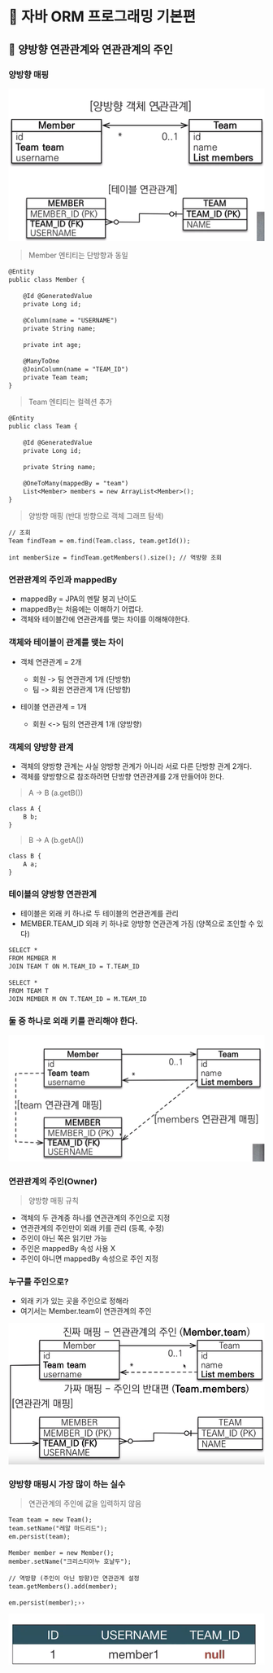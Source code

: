 # :book: 자바 ORM 프로그래밍 기본편 

## :pushpin: 양방향 연관관계와 연관관계의 주인 


### 양방향 매핑

![양방향매핑](./image/양방향매핑.png)


> Member 엔티티는 단방향과 동일 

````
@Entity
public class Member {

    @Id @GeneratedValue
    private Long id;
    
    @Column(name = "USERNAME")
    private String name;
    
    private int age;
    
    @ManyToOne
    @JoinColumn(name = "TEAM_ID")
    private Team team;
}

````

> Team 엔티티는 컬렉션 추가

```
@Entity
public class Team {
    
    @Id @GeneratedValue
    private Long id;
    
    private String name;
    
    @OneToMany(mappedBy = "team")
    List<Member> members = new ArrayList<Member>();
}
```

> 양방향 매핑  (반대 방향으로 객체 그래프 탐색)

````
// 조회
Team findTeam = em.find(Team.class, team.getId());

int memberSize = findTeam.getMembers().size(); // 역방향 조회 
````


### 연관관계의 주인과 mappedBy

- mappedBy = JPA의 멘탈 붕괴 난이도
- mappedBy는 처음에는 이해하기 어렵다.
- 객체와 테이블간에 연관관계를 맺는 차이를 이해해야한다.


### 객체와 테이블이 관계를 맺는 차이

- 객체 연관관계 = 2개
    - 회원 -> 팀 연관관계 1개 (단방향)
    - 팀 -> 회원 연관관계 1개 (단방향)
    
- 테이블 연관관계 = 1개
    - 회원 <-> 팀의 연관관계 1개 (양방향)
    

### 객체의 양방향 관계

- 객체의 양방향 관계는 사실 양방향 관계가 아니라 서로 다른 단방향 관계 2개다.
- 객체를 양방향으로 참조하려면 단방향 연관관계를 2개 만들어야 한다.

> A -> B (a.getB())

````
class A {
    B b;
}
````

> B -> A (b.getA())

```
class B {
    A a;
}
```

### 테이블의 양방향 연관관계

- 테이블은 외래 키 하나로 두 테이블의 연관관계를 관리 
- MEMBER.TEAM_ID 외래 키 하나로 양방향 연관관계 가짐 (양쪽으로 조인할 수 있다)


```
SELECT * 
FROM MEMBER M
JOIN TEAM T ON M.TEAM_ID = T.TEAM_ID

SELECT *
FROM TEAM T
JOIN MEMBER M ON T.TEAM_ID = M.TEAM_ID
```


### 둘 중 하나로 외래 키를 관리해야 한다.

![외래키관리](./image/외래키변경.png)



### 연관관계의 주인(Owner)

> 양방향 매핑 규칙

- 객체의 두 관계중 하나를 연관관계의 주인으로 지정
- 연관관계의 주인만이 외래 키를 관리 (등록, 수정)
- 주인이 아닌 쪽은 읽기만 가능
- 주인은 mappedBy 속성 사용 X
- 주인이 아니면 mappedBy 속성으로 주인 지정 


### 누구를 주인으로?

- 외래 키가 있는 곳을 주인으로 정해라
- 여기서는 Member.team이 연관관계의 주인

![매핑주인](./image/매핑주인.png)


### 양방향 매핑시 가장 많이 하는 실수 

> 연관관계의 주인에 값을 입력하지 않음

````
Team team = new Team();
team.setName("레알 마드리드");
em.persist(team);

Member member = new Member();
member.setName("크리스티아누 호날두");

// 역방향 (주인이 아닌 방향)만 연관관계 설정
team.getMembers().add(member);

em.persist(member);››
````


![연관관계실수](./image/연관관계실수.png)
